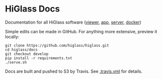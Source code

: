 # HiGlass Docs

Documentation for all HiGlass software ([viewer][hgv], [app][hga], [server][hgs], [docker][hgd])

Simple edits can be made in GitHub. For anything more extensive, preview it locally:

```
git clone https://github.com/higlass/higlass.git
cd higlass/docs
git checkout develop
pip install -r requirements.txt
./serve.sh
```

Docs are built and pushed to S3 by Travis.
See [.travis.yml](https://github.com/higlass/higlass/blob/develop/.travis.yml) for details.

[hga]: https://github.com/higlass/higlass-app
[hgd]: https://github.com/higlass/higlass-docker
[hgs]: https://github.com/higlass/higlass-server
[hgv]: https://github.com/higlass/higlass
